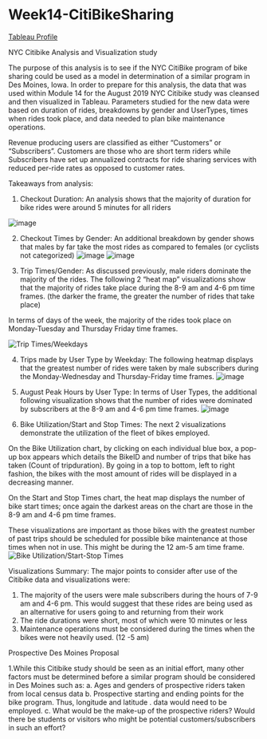 # Week14-CitiBikeSharing

[Tableau Profile](https://public.tableau.com/app/profile/michael.e.bowman)

NYC Citibike Analysis and Visualization study

The purpose of this analysis is to see if the NYC CitiBike program of bike sharing could be used as a model in determination of a similar program in Des Moines, Iowa. In order to prepare for this analysis, the data that was used within Module 14 for the August 2019 NYC Citibike study was cleansed and then visualized in Tableau. Parameters studied for the new data were based on duration of rides, breakdowns by gender and UserTypes, times when rides took place, and data needed to plan bike maintenance operations. 

Revenue producing users are classified as either “Customers” or “Subscribers”.  Customers are those who are short term riders while Subscribers have set up  annualized contracts for ride sharing services with reduced per-ride rates as opposed to customer rates. 

Takeaways from analysis: 

1.	Checkout Duration: An analysis shows that the majority of duration for bike rides were around 5 minutes for all riders

![image](https://user-images.githubusercontent.com/101996041/179365316-4389fc1f-0b55-49f9-81e9-f52cefe2b7ca.png)

2.	Checkout Times by Gender: An additional breakdown by gender shows that males by far take the most 
rides as compared to females (or cyclists not categorized)
![image](https://user-images.githubusercontent.com/101996041/179365331-39756f7d-5a25-4b05-893e-ff1b95d9e6a9.png)
![image](https://user-images.githubusercontent.com/101996041/179365336-4d7129ac-68cf-4d26-9047-21e871101044.png)

3.	Trip Times/Gender: As discussed previously, male riders dominate the majority of the rides. The following 2 “heat map” visualizations show that the majority of rides take place during the 8-9 am and 4-6 pm time frames. (the darker the frame, the greater the number of rides that take place) 

In terms of days of the week, the majority of the rides took place on Monday-Tuesday and Thursday Friday time frames.

![Trip Times/Weekdays](https://github.com/mikebowman79/Week14-CitiBikeSharing/tree/main/Screenshots//UserTrips.png)

4.	Trips made by User Type by Weekday: The following heatmap displays that the greatest number of rides were taken by male subscribers during the Monday-Wednesday and Thursday-Friday time frames.
![image](https://user-images.githubusercontent.com/101996041/179365400-7b717672-e245-49ef-9fbb-be292585d2d8.png)

5.	August Peak Hours by User Type: In terms of User Types, the additional following visualization shows that the number of rides were dominated by subscribers at the 8-9 am and 4-6 pm time frames.
	![image](https://user-images.githubusercontent.com/101996041/179365421-247b492e-c005-4367-a76d-b081a6f16dfb.png)
  
 6.	Bike Utilization/Start and Stop Times: The next 2 visualizations demonstrate the utilization of the fleet of bikes employed. 

On the Bike Utilization chart, by clicking on each individual blue box, a pop-up box appears which details the BikeID and number of trips that bike has taken (Count of tripduration). By going in a top to bottom, left to right fashion, the bikes with the most amount of rides will be displayed in a decreasing manner.

On the Start and Stop Times chart, the heat map displays the number of bike start times; once again the darkest areas on the chart are those in the 8-9 am and 4-6 pm time frames.

These visualizations are important as those bikes with the greatest number of past trips should be scheduled for possible bike maintenance at those times when not in use. This might be during the 12 am-5 am time frame.
![Bike Utilization/Start-Stop Times](https://github.com/mikebowman79/Week14-CitiBikeSharing/tree/main/Screenshots/Start.StopTimes.png)

Visualizations Summary:  The major points to consider after use of the  Citibike data and visualizations were: 

1.	The majority of the users were male subscribers during the hours of 7-9 am and 4-6 pm. This would suggest that these rides are being used as an alternative for users going to and returning from their work
2.	The ride durations were short, most of which were 10 minutes or less
3.	Maintenance operations must be considered during the times when the bikes were not heavily used. (12 -5 am)

Prospective Des Moines Proposal

1.While this Citibike study should be seen as an initial effort, many other factors must be determined before a similar program should be considered in Des Moines such as: 
		a. Ages and genders of prospective riders taken from local census data
	  b. Prospective starting and ending points for the bike program. Thus,  longitude and latitude	.   data would need to be employed.
    c. What would be the make-up of the prospective riders?  Would there be students or visitors who might be potential customers/subscribers in such an effort? 



 
  
  
  
  
  
  
  
